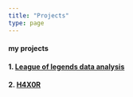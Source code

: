 ```yaml
---
title: "Projects"
type: page
---
```



#### my projects

#### 1. [League of legends data analysis](/projects/lda/)

#### 2. [H4X0R](/projects/h4x0r/)
